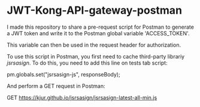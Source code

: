 # JWT-Kong-API-gateway-postman

I made this repository to share a pre-request script for Postman to generate a JWT token and write it to the Postman global variable 'ACCESS_TOKEN'. 

This variable can then be used in the request header for authorization.

To use this script in Postman, you first need to cache third-party librariy *jsrsasign*.
To do this, you need to add this line on tests tab script:

pm.globals.set("jsrsasign-js", responseBody);

And perform a GET request in Postman:

GET https://kjur.github.io/jsrsasign/jsrsasign-latest-all-min.js
